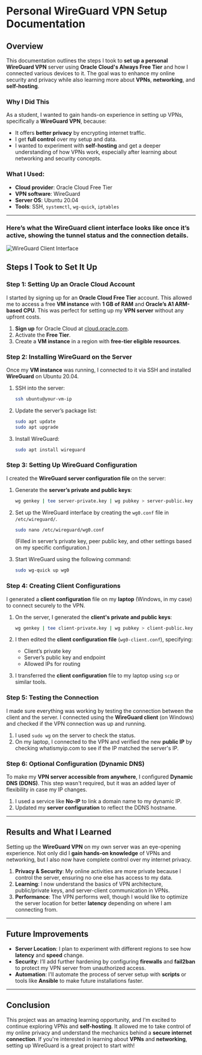 # Personal WireGuard VPN Setup Documentation

## Overview

This documentation outlines the steps I took to **set up a personal WireGuard VPN** server using **Oracle Cloud's Always Free Tier** and how I connected various devices to it. The goal was to enhance my online security and privacy while also learning more about **VPNs**, **networking**, and **self-hosting**.

### Why I Did This

As a student, I wanted to gain hands-on experience in setting up VPNs, specifically a **WireGuard VPN**, because:

* It offers **better privacy** by encrypting internet traffic.
* I get **full control** over my setup and data.
* I wanted to experiment with **self-hosting** and get a deeper understanding of how VPNs work, especially after learning about networking and security concepts.

### What I Used:

* **Cloud provider**: Oracle Cloud Free Tier
* **VPN software**: WireGuard
* **Server OS**: Ubuntu 20.04
* **Tools**: SSH, `systemctl`, `wg-quick`, `iptables`

---

### Here’s what the WireGuard client interface looks like once it’s active, showing the tunnel status and the connection details.

![WireGuard Client Interface](https://i.imgur.com/DFfttJD.png)


## Steps I Took to Set It Up

### Step 1: Setting Up an Oracle Cloud Account

I started by signing up for an **Oracle Cloud Free Tier** account. This allowed me to access a free **VM instance** with **1 GB of RAM** and **Oracle’s A1 ARM-based CPU**. This was perfect for setting up my **VPN server** without any upfront costs.

1. **Sign up** for Oracle Cloud at [cloud.oracle.com](https://cloud.oracle.com).
2. Activate the **Free Tier**.
3. Create a **VM instance** in a region with **free-tier eligible resources**.

### Step 2: Installing WireGuard on the Server

Once my **VM instance** was running, I connected to it via SSH and installed **WireGuard** on Ubuntu 20.04.

1. SSH into the server:

   ```bash
   ssh ubuntu@your-vm-ip
   ```
2. Update the server’s package list:

   ```bash
   sudo apt update
   sudo apt upgrade
   ```
3. Install WireGuard:

   ```bash
   sudo apt install wireguard
   ```

### Step 3: Setting Up WireGuard Configuration

I created the **WireGuard server configuration file** on the server:

1. Generate the **server’s private and public keys**:

   ```bash
   wg genkey | tee server-private.key | wg pubkey > server-public.key
   ```

2. Set up the WireGuard interface by creating the `wg0.conf` file in `/etc/wireguard/`.

   ```bash
   sudo nano /etc/wireguard/wg0.conf
   ```

   (Filled in server’s private key, peer public key, and other settings based on my specific configuration.)

3. Start WireGuard using the following command:

   ```bash
   sudo wg-quick up wg0
   ```

### Step 4: Creating Client Configurations

I generated a **client configuration** file on my **laptop** (Windows, in my case) to connect securely to the VPN.

1. On the server, I generated the **client's private and public keys**:

   ```bash
   wg genkey | tee client-private.key | wg pubkey > client-public.key
   ```

2. I then edited the **client configuration file** (`wg0-client.conf`), specifying:

   * Client’s private key
   * Server’s public key and endpoint
   * Allowed IPs for routing

3. I transferred the **client configuration** file to my laptop using `scp` or similar tools.

### Step 5: Testing the Connection

I made sure everything was working by testing the connection between the client and the server. I connected using the **WireGuard client** (on Windows) and checked if the VPN connection was up and running.

1. I used `sudo wg` on the server to check the status.
2. On my laptop, I connected to the VPN and verified the new **public IP** by checking whatismyip.com to see if the IP matched the server's IP.

### Step 6: Optional Configuration (Dynamic DNS)

To make my **VPN server accessible from anywhere**, I configured **Dynamic DNS (DDNS)**. This step wasn't required, but it was an added layer of flexibility in case my IP changes.

1. I used a service like **No-IP** to link a domain name to my dynamic IP.
2. Updated my **server configuration** to reflect the DDNS hostname.

---

## Results and What I Learned

Setting up the **WireGuard VPN** on my own server was an eye-opening experience. Not only did I **gain hands-on knowledge** of VPNs and networking, but I also now have complete control over my internet privacy.

1. **Privacy & Security**: My online activities are more private because I control the server, ensuring no one else has access to my data.
2. **Learning**: I now understand the basics of VPN architecture, public/private keys, and server-client communication in VPNs.
3. **Performance**: The VPN performs well, though I would like to optimize the server location for better **latency** depending on where I am connecting from.

---

## Future Improvements

* **Server Location**: I plan to experiment with different regions to see how **latency** and **speed** change.
* **Security**: I’ll add further hardening by configuring **firewalls** and **fail2ban** to protect my VPN server from unauthorized access.
* **Automation**: I'll automate the process of server setup with **scripts** or tools like **Ansible** to make future installations faster.

---

## Conclusion

This project was an amazing learning opportunity, and I'm excited to continue exploring VPNs and **self-hosting**. It allowed me to take control of my online privacy and understand the mechanics behind a **secure internet connection**. If you're interested in learning about **VPNs** and **networking**, setting up WireGuard is a great project to start with!
